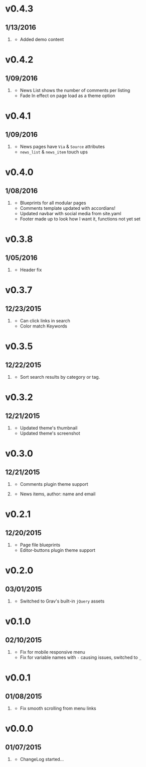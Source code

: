 # v0.4.3
## 1/13/2016

1. [](#new)
    * Added demo content

# v0.4.2
## 1/09/2016

1. [](#new)
    * News List shows the number of comments per listing
    * Fade In effect on page load as a theme option

# v0.4.1
## 1/09/2016

1. [](#improved)
    * News pages have ```Via``` & ```Source``` attributes 
    * ```news_list``` & ```news_item``` touch ups

# v0.4.0
## 1/08/2016

1. [](#new)
    * Blueprints for all modular pages
    * Comments template updated with accordians!
    * Updated navbar with social media from site.yaml
    * Footer made up to look how I want it, functions not yet set

# v0.3.8
## 1/05/2016

1. [](#improved)
    * Header fix

# v0.3.7
## 12/23/2015

1. [](#improved)
    * Can click links in search
    * Color match Keywords

# v0.3.5
## 12/22/2015

1. [](#improved)
    * Sort search results by category or tag.

# v0.3.2
## 12/21/2015

1. [](#improved)
    * Updated theme's thumbnail
    * Updated theme's screenshot

# v0.3.0
## 12/21/2015

1. [](#new)
    * Comments plugin theme support

2. [](#improved)
    * News items, author: name and email

# v0.2.1
## 12/20/2015

1. [](#new)
    * Page file blueprints
    * Editor-buttons plugin theme support

# v0.2.0
## 03/01/2015

1. [](#improved)
    * Switched to Grav's built-in `jQuery` assets

# v0.1.0
## 02/10/2015

1. [](#bugfix)
    * Fix for mobile responsive menu
    * Fix for variable names with `-` causing issues, switched to `_`

# v0.0.1
## 01/08/2015

1. [](#bugfix)
    * Fix smooth scrolling from menu links

# v0.0.0
## 01/07/2015

1. [](#new)
    * ChangeLog started...
